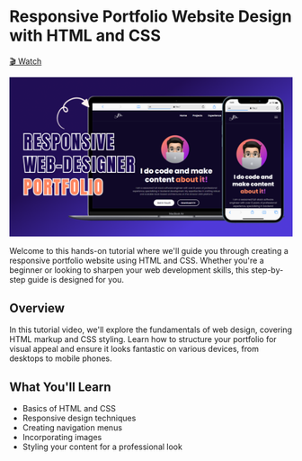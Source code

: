 # Responsive Portfolio Website Design with HTML and CSS

[🎬 Watch ](https://youtu.be/c1_0MH0l4sw)

![rest api](thumbnail.png)

Welcome to this hands-on tutorial where we'll guide you through creating a responsive portfolio website using HTML and CSS. Whether you're a beginner or looking to sharpen your web development skills, this step-by-step guide is designed for you.

## Overview

In this tutorial video, we'll explore the fundamentals of web design, covering HTML markup and CSS styling. Learn how to structure your portfolio for visual appeal and ensure it looks fantastic on various devices, from desktops to mobile phones.

## What You'll Learn

- Basics of HTML and CSS
- Responsive design techniques
- Creating navigation menus
- Incorporating images
- Styling your content for a professional look

